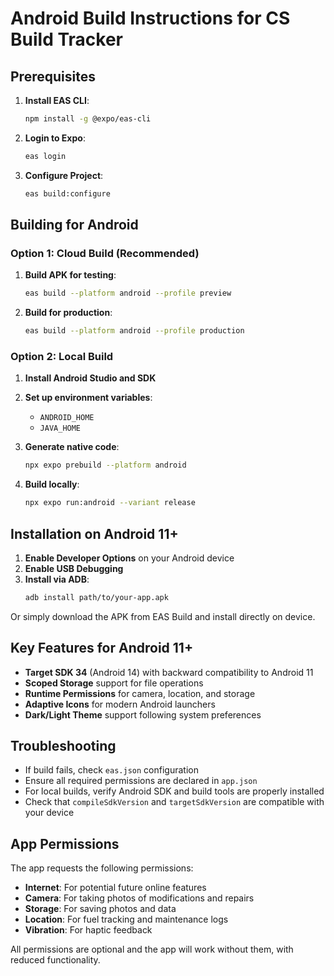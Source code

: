 # Android Build Instructions for CS Build Tracker

## Prerequisites

1. **Install EAS CLI**:
   ```bash
   npm install -g @expo/eas-cli
   ```

2. **Login to Expo**:
   ```bash
   eas login
   ```

3. **Configure Project**:
   ```bash
   eas build:configure
   ```

## Building for Android

### Option 1: Cloud Build (Recommended)

1. **Build APK for testing**:
   ```bash
   eas build --platform android --profile preview
   ```

2. **Build for production**:
   ```bash
   eas build --platform android --profile production
   ```

### Option 2: Local Build

1. **Install Android Studio and SDK**
2. **Set up environment variables**:
   - `ANDROID_HOME`
   - `JAVA_HOME`

3. **Generate native code**:
   ```bash
   npx expo prebuild --platform android
   ```

4. **Build locally**:
   ```bash
   npx expo run:android --variant release
   ```

## Installation on Android 11+

1. **Enable Developer Options** on your Android device
2. **Enable USB Debugging**
3. **Install via ADB**:
   ```bash
   adb install path/to/your-app.apk
   ```

Or simply download the APK from EAS Build and install directly on device.

## Key Features for Android 11+

- **Target SDK 34** (Android 14) with backward compatibility to Android 11
- **Scoped Storage** support for file operations
- **Runtime Permissions** for camera, location, and storage
- **Adaptive Icons** for modern Android launchers
- **Dark/Light Theme** support following system preferences

## Troubleshooting

- If build fails, check `eas.json` configuration
- Ensure all required permissions are declared in `app.json`
- For local builds, verify Android SDK and build tools are properly installed
- Check that `compileSdkVersion` and `targetSdkVersion` are compatible with your device

## App Permissions

The app requests the following permissions:
- **Internet**: For potential future online features
- **Camera**: For taking photos of modifications and repairs
- **Storage**: For saving photos and data
- **Location**: For fuel tracking and maintenance logs
- **Vibration**: For haptic feedback

All permissions are optional and the app will work without them, with reduced functionality.